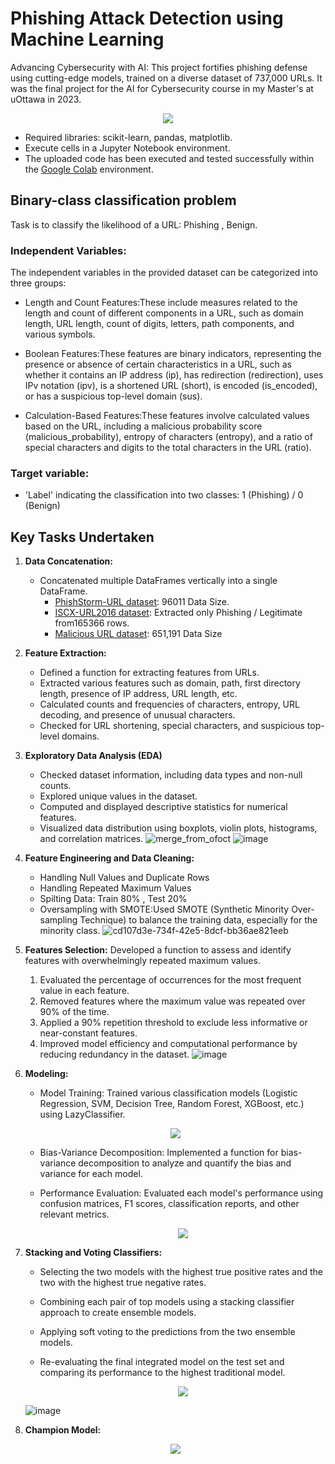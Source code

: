 # **Phishing Attack Detection using Machine Learning**
Advancing Cybersecurity with AI: This project fortifies phishing defense using cutting-edge models, trained on a diverse dataset of 737,000 URLs. It was the final project for the AI for Cybersecurity course in my Master's at uOttawa in 2023.

 <p align="center">
  <img src="https://github.com/RimTouny/Phishing-Attack-Detection-using-Machine-Learning/assets/48333870/e1bbec1b-c00d-4e98-969f-82db3805a538)" />
</p>
  

- Required libraries: scikit-learn, pandas, matplotlib.
- Execute cells in a Jupyter Notebook environment.
- The uploaded code has been executed and tested successfully within the [Google Colab](https://colab.google/) environment.


## Binary-class classification problem
Task is to classify the likelihood of a URL: Phishing , Benign.

### Independent Variables:
 The independent variables in the provided dataset can be categorized into three groups:
   + Length and Count Features:These include measures related to the length and count of different components in a URL, such as domain length, URL length, count of digits, letters, path components, and various symbols.

   + Boolean Features:These features are binary indicators, representing the presence or absence of certain characteristics in a URL, such as whether it contains an IP address (ip), has redirection (redirection), uses IPv notation (ipv), is a shortened URL (short), is encoded (is_encoded), or has a suspicious top-level domain (sus).
     
   + Calculation-Based Features:These features involve calculated values based on the URL, including a malicious probability score (malicious_probability), entropy of characters (entropy), and a ratio of special characters and digits to the total characters in the URL (ratio).
     
### Target variable:
   +	'Label' indicating the classification into two classes: 1 (Phishing) / 0 (Benign)

## **Key Tasks Undertaken**

1. **Data Concatenation:**
    - Concatenated multiple DataFrames vertically into a single DataFrame.
      + [PhishStorm-URL dataset](https://research.aalto.fi/en/datasets/phishstorm-phishing-legitimate-url-dataset#:~:text=The%20dataset%20contains%2096%2C018%20URLs,%3A%20legitimate%20%2F%201%3Aphishing.): 96011 Data Size.
      + [ISCX-URL2016 dataset](https://www.unb.ca/cic/datasets/url-2016.html): Extracted only Phishing / Legitimate from165366 rows.
      + [Malicious URL dataset](https://www.kaggle.com/sid321axn/malicious-urls-dataset.): 651,191 Data Size

2. **Feature Extraction:**
    - Defined a function for extracting features from URLs.
    - Extracted various features such as domain, path, first directory length, presence of IP address, URL length, etc.
    - Calculated counts and frequencies of characters, entropy, URL decoding, and presence of unusual characters.
    - Checked for URL shortening, special characters, and suspicious top-level domains.
  
3. **Exploratory Data Analysis (EDA)**
   - Checked dataset information, including data types and non-null counts.
   - Explored unique values in the dataset.
   - Computed and displayed descriptive statistics for numerical features.
   - Visualized data distribution using boxplots, violin plots, histograms, and correlation matrices.
     ![merge_from_ofoct](https://github.com/RimTouny/Phishing-Attack-Detection-using-Machine-Learning/assets/48333870/8d073d3c-378a-478e-9cd5-da7beaa389ee)
     ![image](https://github.com/RimTouny/Phishing-Attack-Detection-using-Machine-Learning/assets/48333870/3e908238-3f1d-423c-b64a-380a58d02922)

4. **Feature Engineering and Data Cleaning:**
   - Handling Null Values and Duplicate Rows
   - Handling Repeated Maximum Values
   - Spilting Data: Train 80% , Test 20%
   - Oversampling with SMOTE:Used SMOTE (Synthetic Minority Over-sampling Technique) to balance the training data, especially for the minority class.
     ![cd107d3e-734f-42e5-8dcf-bb36ae821eeb](https://github.com/RimTouny/Phishing-Attack-Detection-using-Machine-Learning/assets/48333870/8c183957-7e30-4eb0-92a1-49194eacb8c3)

5. **Features Selection:** Developed a function to assess and identify features with overwhelmingly repeated maximum values.
   1. Evaluated the percentage of occurrences for the most frequent value in each feature.
   2. Removed features where the maximum value was repeated over 90% of the time.
   3. Applied a 90% repetition threshold to exclude less informative or near-constant features.
   4. Improved model efficiency and computational performance by reducing redundancy in the dataset.
     ![image](https://github.com/RimTouny/Phishing-Attack-Detection-using-Machine-Learning/assets/48333870/9a04e2bd-66e1-478c-97b3-9f548f4b84d9)

   
6. **Modeling:**
   - Model Training: Trained various classification models (Logistic Regression, SVM, Decision Tree, Random Forest, XGBoost, etc.) using LazyClassifier.
  
    <p align="center">
   <img src="https://github.com/RimTouny/Phishing-Attack-Detection-using-Machine-Learning/assets/48333870/e1bbec1b-c00d-4e98-969f-82db3805a538)" />
   </p>

   - Bias-Variance Decomposition: Implemented a function for bias-variance decomposition to analyze and quantify the bias and variance for each model.

   - Performance Evaluation: Evaluated each model's performance using confusion matrices, F1 scores, classification reports, and other relevant metrics.
     <p align="center">
     <img src="https://github.com/RimTouny/Phishing-Attack-Detection-using-Machine-Learning/assets/48333870/9341a57f-79f0-4ccf-a81e-ebb76291a376" />
     </p>
     

7. **Stacking and Voting Classifiers:**
   - Selecting the two models with the highest true positive rates and the two with the highest true negative
rates.
   - Combining each pair of top models using a stacking classifier approach to create ensemble models.
   - Applying soft voting to the predictions from the two ensemble models.
   - Re-evaluating the final integrated model on the test set and comparing its performance to the highest traditional model.
   
     <p align="center">
     <img src="https://github.com/RimTouny/Phishing-Attack-Detection-using-Machine-Learning/assets/48333870/e8bc9d84-eaa7-4db9-8214-a757d0cc7a41)" />
     </p>
   
    ![image](https://github.com/RimTouny/Phishing-Attack-Detection-using-Machine-Learning/assets/48333870/0c87e55b-262d-41bd-a23f-976e2ffd51e2)
   

9. **Champion Model:**
      <p align="center">
     <img src="https://github.com/RimTouny/Phishing-Attack-Detection-using-Machine-Learning/assets/48333870/a42964ae-2160-47f4-b67f-f41952ea0f54" />
     </p>   

   

